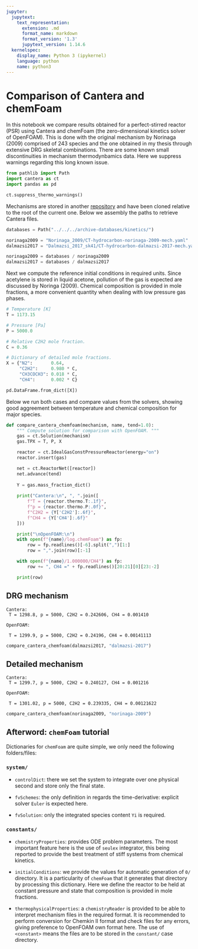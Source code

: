 ```yaml
---
jupyter:
  jupytext:
    text_representation:
      extension: .md
      format_name: markdown
      format_version: '1.3'
      jupytext_version: 1.14.6
  kernelspec:
    display_name: Python 3 (ipykernel)
    language: python
    name: python3
---
```


# Comparison of Cantera and chemFoam

In this notebook we compare results obtained for a perfect-stirred reactor (PSR) using Cantera and chemFoam (the zero-dimensional kinetics solver of OpenFOAM). This is done with the original mechanism by Norinaga (2009) comprised of 243 species and the one obtained in my thesis through extensive DRG skeletal combinations. There are some known small discontinuities in mechanism thermodynbamics data. Here we suppress warnings regarding this long known issue.

```python
from pathlib import Path
import cantera as ct
import pandas as pd

ct.suppress_thermo_warnings()
```

Mechanisms are stored in another [repository](https://github.com/wallytutor/archive-databases/tree/main) and have been cloned relative to the root of the current one. Below we assembly the paths to retrieve Cantera files.

```python
databases = Path("../../../archive-databases/kinetics/")

norinaga2009 = "Norinaga_2009/CT-hydrocarbon-norinaga-2009-mech.yaml"
dalmazsi2017 = "Dalmazsi_2017_sk41/CT-hydrocarbon-dalmazsi-2017-mech.yaml"

norinaga2009 = databases / norinaga2009
dalmazsi2017 = databases / dalmazsi2017
```

Next we compute the reference initial conditions in required units. Since acetylene is stored in liquid acetone, pollution of the gas is expected are discussed by Noringa (2009). Chemical composition is provided in mole fractions, a more convenient quantity when dealing with low pressure gas phases.

```python
# Temperature [K]
T = 1173.15

# Pressure [Pa]
P = 5000.0

# Relative C2H2 mole fraction.
C = 0.36

# Dictionary of detailed mole fractions.
X = {"N2":       0.64,
     "C2H2":     0.980 * C,
     "CH3COCH3": 0.018 * C,
     "CH4":      0.002 * C}

pd.DataFrame.from_dict([X])
```

Below we run both cases and compare values from the solvers, showing good aggreement between temperature and chemical composition for major species.

```python
def compare_cantera_chemfoam(mechanism, name, tend=1.0):
    """ Compute solution for comparison with OpenFOAM. """
    gas = ct.Solution(mechanism)
    gas.TPX = T, P, X

    reactor = ct.IdealGasConstPressureReactor(energy="on")
    reactor.insert(gas)

    net = ct.ReactorNet([reactor])
    net.advance(tend)
    
    Y = gas.mass_fraction_dict()
    
    print("Cantera:\n", ", ".join([
        f"T = {reactor.thermo.T:.1f}",
        f"p = {reactor.thermo.P:.0f}",
        f"C2H2 = {Y['C2H2']:.6f}",
        f"CH4 = {Y['CH4']:.6f}"
    ]))

    print("\nOpenFOAM:\n")
    with open(f"{name}/log.chemFoam") as fp:
        row = fp.readlines()[-6].split(",")[1:]
        row = ",".join(row)[:-1]

    with open(f"{name}/1.000000/CH4") as fp:
        row += ", CH4 =" + fp.readlines()[20:21][0][23:-2]

    print(row)
```

## DRG mechanism

```
Cantera:
 T = 1298.8, p = 5000, C2H2 = 0.242606, CH4 = 0.001410

OpenFOAM:

 T = 1299.9, p = 5000, C2H2 = 0.24196, CH4 = 0.00141113
```

```python
compare_cantera_chemfoam(dalmazsi2017, "dalmazsi-2017")
```

## Detailed mechanism

```
Cantera:
 T = 1299.7, p = 5000, C2H2 = 0.240127, CH4 = 0.001216

OpenFOAM:

 T = 1301.02, p = 5000, C2H2 = 0.239335, CH4 = 0.00121622
```

```python
compare_cantera_chemfoam(norinaga2009, "norinaga-2009")
```

<!-- #region -->
## Afterword: `chemFoam` tutorial

Dictionaries for `chemFoam` are quite simple, we only need the following folders/files:


### `system/`

- `controlDict`: there we set the system to integrate over one physical second and store only the final state.

- `fvSchemes`: the only definition in regards the time-derivative: explicit solver `Euler` is expected here.

- `fvSolution`: only the integrated species content `Yi` is required.

### `constants/`

- `chemistryProperties`: provides ODE problem parameters. The most important feature here is the use of `seulex` integrator, this being reported to provide the best treatment of stiff systems from chemical kinetics.

- `initialConditions`: we provide the values for automatic generation of `0/` directory. It is a particularity of `chemFoam` that it generates that directory by processing this dictionary. Here we define the reactor to be held at constant pressure and state that composition is provided in mole fractions.

- `thermophysicalProperties`: a `chemistryReader` is provided to be able to interpret mechanism files in the required format. It is recommended to perform conversion for Chemkin II format and check files for any errors, giving preference to OpenFOAM own format here. The use of `<constant>` means the files are to be stored in the `constant/` case directory.
<!-- #endregion -->
